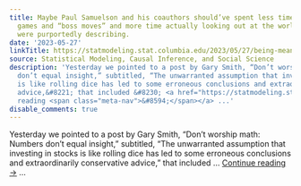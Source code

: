 ```yaml
---
title: Maybe Paul Samuelson and his coauthors should’ve spent less time on dominance
  games and “boss moves” and more time actually looking out at the world that they
  were purportedly describing.
date: '2023-05-27'
linkTitle: https://statmodeling.stat.columbia.edu/2023/05/27/being-mean-to-paul-samuelson/
source: Statistical Modeling, Causal Inference, and Social Science
description: 'Yesterday we pointed to a post by Gary Smith, “Don’t worship math: Numbers
  don’t equal insight,” subtitled, “The unwarranted assumption that investing in stocks
  is like rolling dice has led to some erroneous conclusions and extraordinarily conservative
  advice,&#8221; that included &#8230; <a href="https://statmodeling.stat.columbia.edu/2023/05/27/being-mean-to-paul-samuelson/">Continue
  reading <span class="meta-nav">&#8594;</span></a> ...'
disable_comments: true
---
```

Yesterday we pointed to a post by Gary Smith, “Don’t worship math: Numbers don’t equal insight,” subtitled, “The unwarranted assumption that investing in stocks is like rolling dice has led to some erroneous conclusions and extraordinarily conservative advice,&#8221; that included &#8230; <a href="https://statmodeling.stat.columbia.edu/2023/05/27/being-mean-to-paul-samuelson/">Continue reading <span class="meta-nav">&#8594;</span></a> ...